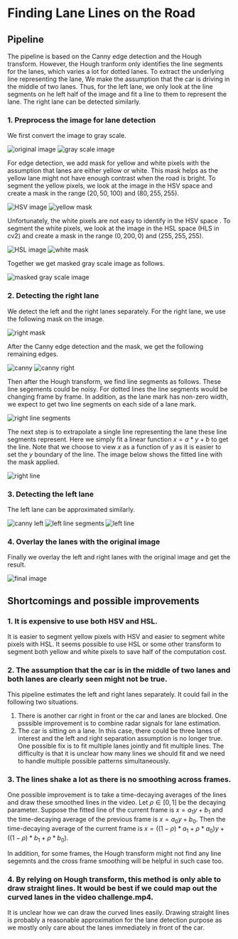 # **Finding Lane Lines on the Road** 

## Pipeline

The pipeline is based on the Canny edge detection and the Hough transform. However, the Hough tranform only identifies the line segments for the lanes, which varies a lot for dotted lanes. To extract the underlying line representing the lane, We make the assumption that the car is driving in the middle of two lanes. Thus, for the left lane, we only look at the line segments on he left half of the image and fit a line to them to represent the lane. The right lane can be detected similarly. 

### 1. Preprocess the image for lane detection

We first convert the image to gray scale.

![original image](original.jpg)
![gray scale image](gray.jpg)

For edge detection, we add mask for yellow and white pixels with the assumption that lanes are either yellow or white. This mask helps as the yellow lane might not have enough contrast when the road is bright. To segment the yellow pixels, we look at the image in the HSV space and create a mask in the range $(20, 50, 100)$ and $(80, 255, 255)$.

![HSV image](./hsv.jpg)
![yellow mask](./mask_yellow.jpg)

Unfortunately, the white pixels are not easy to identify in the HSV space . To segment the white pixels, we look at the image in the HSL space (HLS in cv2) and create a mask in the range $(0, 200, 0)$ and $(255, 255, 255)$.

![HSL image](./hsl.jpg)
![white mask](./mask_white.jpg)

Together we get masked gray scale image as follows.

![masked gray scale image](gray_masked.jpg)


### 2. Detecting the right lane

We detect the left and the right lanes separately. For the right lane, we use the following mask on the image.

![right mask](mask_right.jpg)

After the Canny edge detection and the mask, we get the following remaining edges.

![canny](canny.jpg)
![canny right](canny_right.jpg)

Then after the Hough transform, we find line segments as follows. These line segements could be noisy. For dotted lines the line segments would be changing frame by frame. In addition, as the lane mark has non-zero width, we expect to get two line segments on each side of a lane mark.

![right line segments](lines_right.jpg)

The next step is to extrapolate a single line representing the lane these line segments represent. Here we simply fit a linear function $x = a * y + b$ to get the line. Note that we choose to view $x$ as a function of $y$ as it is easier to set the $y$ boundary of the line. The image below shows the fitted line with the mask applied.

![right line](line_right.jpg)

### 3. Detecting the left lane

The left lane can be approximated similarly.

![canny left](canny_left.jpg)
![left line segments](lines_left.jpg)
![left line](line_left.jpg)

### 4. Overlay the lanes with the original image

Finally we overlay the left and right lanes with the original image and get the result.

![final image](final.jpg)

## Shortcomings and possible improvements

### 1. It is expensive to use both HSV and HSL.

It is easier to segment yellow pixels with HSV and easier to segment white pixels with HSL. It seems possible to use HSL or some other transform to segment both yellow and white pixels to save half of the computation cost. 

### 2. The assumption that the car is in the middle of two lanes and both lanes are clearly seen might not be true.

This pipeline estimates the left and right lanes separately. It could fail in the following two situations.
1. There is another car right in front or the car and lanes are blocked. One psssible improvement is to combine radar signals for lane estimation.
2. The car is sitting on a lane. In this case, there could be three lanes of interest and the left and right separation assumption is no longer true. One possible fix is to fit multiple lanes jointly and fit multiple lines. The difficulty is that it is unclear how many lines we should fit and we need to handle multiple possible patterns simultaneously.

### 3. The lines shake a lot as there is no smoothing across frames.

One possible improvement is to take a time-decaying averages of the lines and draw these smoothed lines in the video. Let $\rho\in [0, 1]$ be the decaying parameter. Suppose the fitted line of the current frame is $x=a_1 y + b_1$ and the time-decaying average of the previous frame is $x = a_0 y + b_0$. Then the time-decaying average of the current frame is $x = ((1 - \rho) * a_1 + \rho * a_0) y + ((1 - \rho) * b_1 + \rho * b_0)$.

In addition, for some frames, the Hough transform might not find any line segemnts and the cross frame smoothing will be helpful in such case too. 


### 4. By relying on Hough transform, this method is only able to draw straight lines. It would be best if we could map out the curved lanes in the video challenge.mp4. 

It is unclear how we can draw the curved lines easily. Drawing straight lines is probably a reasonable approximation for the lane detection purpose as we mostly only care about the lanes immediately in front of the car.

